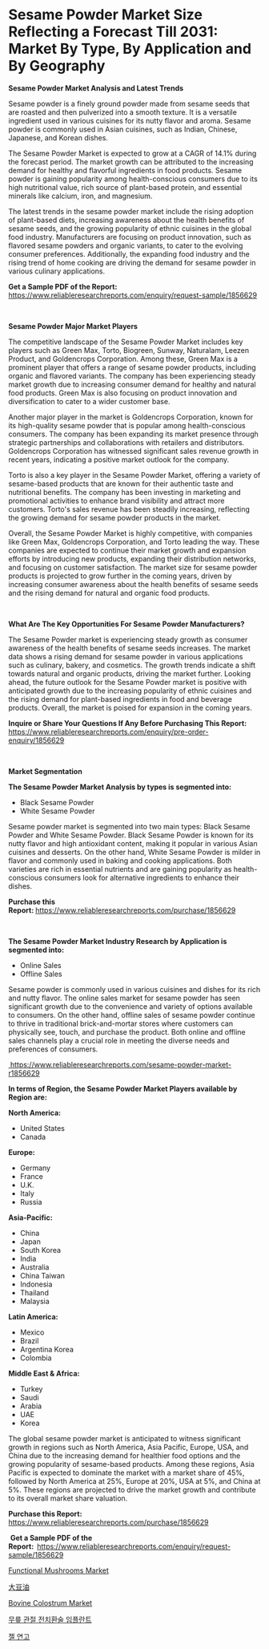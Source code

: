 <p><h1>Sesame Powder Market Size Reflecting a Forecast Till 2031: Market By Type, By Application and By Geography</h1></p><p><strong>Sesame Powder Market Analysis and Latest Trends</strong></p>
<p><p>Sesame powder is a finely ground powder made from sesame seeds that are roasted and then pulverized into a smooth texture. It is a versatile ingredient used in various cuisines for its nutty flavor and aroma. Sesame powder is commonly used in Asian cuisines, such as Indian, Chinese, Japanese, and Korean dishes.</p><p>The Sesame Powder Market is expected to grow at a CAGR of 14.1% during the forecast period. The market growth can be attributed to the increasing demand for healthy and flavorful ingredients in food products. Sesame powder is gaining popularity among health-conscious consumers due to its high nutritional value, rich source of plant-based protein, and essential minerals like calcium, iron, and magnesium.</p><p>The latest trends in the sesame powder market include the rising adoption of plant-based diets, increasing awareness about the health benefits of sesame seeds, and the growing popularity of ethnic cuisines in the global food industry. Manufacturers are focusing on product innovation, such as flavored sesame powders and organic variants, to cater to the evolving consumer preferences. Additionally, the expanding food industry and the rising trend of home cooking are driving the demand for sesame powder in various culinary applications.</p></p>
<p><strong>Get a Sample PDF of the Report:&nbsp;</strong> <a href="https://www.reliableresearchreports.com/enquiry/request-sample/1856629">https://www.reliableresearchreports.com/enquiry/request-sample/1856629</a></p>
<p>&nbsp;</p>
<p><strong>Sesame Powder Major Market Players</strong></p>
<p><p>The competitive landscape of the Sesame Powder Market includes key players such as Green Max, Torto, Biogreen, Sunway, Naturalam, Leezen Product, and Goldencrops Corporation. Among these, Green Max is a prominent player that offers a range of sesame powder products, including organic and flavored variants. The company has been experiencing steady market growth due to increasing consumer demand for healthy and natural food products. Green Max is also focusing on product innovation and diversification to cater to a wider customer base.</p><p>Another major player in the market is Goldencrops Corporation, known for its high-quality sesame powder that is popular among health-conscious consumers. The company has been expanding its market presence through strategic partnerships and collaborations with retailers and distributors. Goldencrops Corporation has witnessed significant sales revenue growth in recent years, indicating a positive market outlook for the company.</p><p>Torto is also a key player in the Sesame Powder Market, offering a variety of sesame-based products that are known for their authentic taste and nutritional benefits. The company has been investing in marketing and promotional activities to enhance brand visibility and attract more customers. Torto's sales revenue has been steadily increasing, reflecting the growing demand for sesame powder products in the market.</p><p>Overall, the Sesame Powder Market is highly competitive, with companies like Green Max, Goldencrops Corporation, and Torto leading the way. These companies are expected to continue their market growth and expansion efforts by introducing new products, expanding their distribution networks, and focusing on customer satisfaction. The market size for sesame powder products is projected to grow further in the coming years, driven by increasing consumer awareness about the health benefits of sesame seeds and the rising demand for natural and organic food products.</p></p>
<p>&nbsp;</p>
<p><strong>What Are The Key Opportunities For Sesame Powder Manufacturers?</strong></p>
<p><p>The Sesame Powder market is experiencing steady growth as consumer awareness of the health benefits of sesame seeds increases. The market data shows a rising demand for sesame powder in various applications such as culinary, bakery, and cosmetics. The growth trends indicate a shift towards natural and organic products, driving the market further. Looking ahead, the future outlook for the Sesame Powder market is positive with anticipated growth due to the increasing popularity of ethnic cuisines and the rising demand for plant-based ingredients in food and beverage products. Overall, the market is poised for expansion in the coming years.</p></p>
<p><strong>Inquire or Share Your Questions If Any Before Purchasing This Report:</strong> <a href="https://www.reliableresearchreports.com/enquiry/pre-order-enquiry/1856629">https://www.reliableresearchreports.com/enquiry/pre-order-enquiry/1856629</a></p>
<p>&nbsp;</p>
<p><strong>Market Segmentation</strong></p>
<p><strong>The Sesame Powder Market Analysis by types is segmented into:</strong></p>
<p><ul><li>Black Sesame Powder</li><li>White Sesame Powder</li></ul></p>
<p><p>Sesame powder market is segmented into two main types: Black Sesame Powder and White Sesame Powder. Black Sesame Powder is known for its nutty flavor and high antioxidant content, making it popular in various Asian cuisines and desserts. On the other hand, White Sesame Powder is milder in flavor and commonly used in baking and cooking applications. Both varieties are rich in essential nutrients and are gaining popularity as health-conscious consumers look for alternative ingredients to enhance their dishes.</p></p>
<p><strong>Purchase this Report:&nbsp;</strong><a href="https://www.reliableresearchreports.com/purchase/1856629">https://www.reliableresearchreports.com/purchase/1856629</a></p>
<p>&nbsp;</p>
<p><strong>The Sesame Powder Market Industry Research by Application is segmented into:</strong></p>
<p><ul><li>Online Sales</li><li>Offline Sales</li></ul></p>
<p><p>Sesame powder is commonly used in various cuisines and dishes for its rich and nutty flavor. The online sales market for sesame powder has seen significant growth due to the convenience and variety of options available to consumers. On the other hand, offline sales of sesame powder continue to thrive in traditional brick-and-mortar stores where customers can physically see, touch, and purchase the product. Both online and offline sales channels play a crucial role in meeting the diverse needs and preferences of consumers.</p></p>
<p><a href="https://www.reliableresearchreports.com/sesame-powder-market-r1856629">&nbsp;https://www.reliableresearchreports.com/sesame-powder-market-r1856629</a></p>
<p><strong>In terms of Region, the Sesame Powder Market Players available by Region are:</strong></p>
<p>
    <p> <strong> North America: </strong>
        <ul>
            <li>United States</li>
            <li>Canada</li>
        </ul>
        </p> 
    <p> <strong> Europe: </strong>
        <ul>
            <li>Germany</li>
            <li>France</li>
            <li>U.K.</li>
            <li>Italy</li>
            <li>Russia</li>
        </ul>
        </p> 
    <p> <strong> Asia-Pacific: </strong>
        <ul>
            <li>China</li>
            <li>Japan</li>
            <li>South Korea</li>
            <li>India</li>
            <li>Australia</li>
            <li>China Taiwan</li>
            <li>Indonesia</li>
            <li>Thailand</li>
            <li>Malaysia</li>
        </ul>
        </p> 
    <p> <strong> Latin America: </strong>
        <ul>
            <li>Mexico</li>
            <li>Brazil</li>
            <li>Argentina Korea</li>
            <li>Colombia</li>
        </ul>
        </p> 
    <p> <strong> Middle East & Africa: </strong>
        <ul>
            <li>Turkey</li>
            <li>Saudi</li>
            <li>Arabia</li>
            <li>UAE</li>
            <li>Korea</li>
        </ul>
    </p>
    </p>
<p><p>The global sesame powder market is anticipated to witness significant growth in regions such as North America, Asia Pacific, Europe, USA, and China due to the increasing demand for healthier food options and the growing popularity of sesame-based products. Among these regions, Asia Pacific is expected to dominate the market with a market share of 45%, followed by North America at 25%, Europe at 20%, USA at 5%, and China at 5%. These regions are projected to drive the market growth and contribute to its overall market share valuation.</p></p>
<p><strong>Purchase this Report: </strong><a href="https://www.reliableresearchreports.com/purchase/1856629">https://www.reliableresearchreports.com/purchase/1856629</a></p>
<p>&nbsp;<strong>Get a Sample PDF of the Report:&nbsp;&nbsp;</strong><a href="https://www.reliableresearchreports.com/enquiry/request-sample/1856629">https://www.reliableresearchreports.com/enquiry/request-sample/1856629</a></p>
<p><strong></strong></p>
<p><p><a href="https://github.com/markusgodoy/Market-Research-Report-List-2/blob/main/functional-mushrooms-market.md">Functional Mushrooms Market</a></p><p><a href="https://github.com/CloydAbbott2023/Market-Research-Report-List-1/blob/main/818455017938.md">大豆油</a></p><p><a href="https://github.com/arionmp/Market-Research-Report-List-2/blob/main/bovine-colostrum-market.md">Bovine Colostrum Market</a></p><p><a href="https://github.com/Madalyell456456/Market-Research-Report-List-1/blob/main/438275916485.md">무릎 관절 전치환술 임플란트</a></p><p><a href="https://github.com/LanceOlsotn8978/Market-Research-Report-List-1/blob/main/990222416486.md">젤 연고</a></p></p>